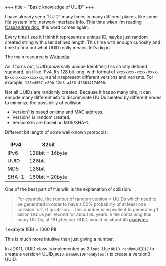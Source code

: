 +++
title = "Basic knowledge of UUID"
+++

I have already seen “UUID” many times in many different places, like some file system info, network interface info. This time when I'm reading [Cassandra’s doc](https://cassandra.apache.org/doc/latest/cassandra/cql/definitions.html), this word comes again. 

Every time I see it I think it represents a unique ID, maybe just random created string with user defined length. This time with enough curiosity and time to find out what UUID really means, let’s dig in.

The main resource is [Wikipedia](https://en.wikipedia.org/wiki/Universally_unique_identifier).

As it turns out, UUID(universally unique Identifier) has strictly defined standard, just like IPv4. It’s 128 bit long, with format of `xxxxxxxx-xxxx-Mxxx-Nxxx-xxxxxxxxxxxx`, `M` and `N` represent different versions and variants. For example, `123e4567-e89b-12d3-a456-426614174000`.

Not all UUIDs are randomly created. Because it has so many bits, it can encode many different info to discriminate UUIDs created by different nodes to minimize the possibility of collision.

- Version1 is based on time and MAC address.
- Version4 is random created.
- Version3/5 are based on MD5/SHA-1.

Different bit length of some well-known protocols:

| IPv4 | 32bit |
| --- | --- |
| IPv6 | 128bit = 16byte |
| UUID | 128bit |
| MD5 | 128bit |
| SHA-1 | 160bit = 20byte |

One of the best part of this wiki is the explanation of collision: 

> For example, the number of random version-4 UUIDs which need to be generated in order to have a 50% probability of at least one collision is 2.71 quintillion...
This number is equivalent to generating 1 billion UUIDs per second for about 85 years. A file containing this many UUIDs, at 16 bytes per UUID, would be about 45 [exabytes](https://en.wikipedia.org/wiki/Exabyte).

1 exabyte (EB) = 1000 PB

This is much more intuitive than just giving a number.

In JDK11, UUID class is implemented as 2 `long`. Use `UUID.randomUUID()` to create a version4 UUID, `UUID.nameUUIDFromBytes()` to create a version3 UUID.
